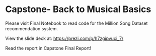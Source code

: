# Capstone- Back to Musical Basics

Please visit Final Notebook to read code for the Million Song Dataset recommendation system. 


View the slide deck at: https://prezi.com/p/h7zgipvuci_7/

Read the report in Capstone Final Report! 
